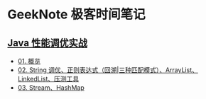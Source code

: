 # GeekNote 极客时间笔记

## [Java 性能调优实战](https://github.com/suifeng412/GeekNote/blob/master/docs/01-performance/01-title.md)
+ [01. 概览](https://github.com/suifeng412/GeekNote/blob/master/docs/01-performance/01-概览.md)
+ [02. String 调优、正则表达式（回溯|三种匹配模式）、ArrayList、LinkedList、压测工具](https://github.com/suifeng412/GeekNote/blob/master/docs/01-performance/02-Java编程性能调优（03-05）.md)
+ [03. Stream、HashMap](https://github.com/suifeng412/GeekNote/blob/master/docs/01-performance/03-Java编程性能调优（06-07）.md)





